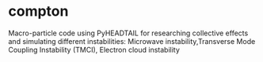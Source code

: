 # compton
Macro-particle code using PyHEADTAIL for researching collective effects and simulating different instabilities: 
Microwave instability,Transverse Mode Coupling Instability (TMCI), Electron cloud instability
